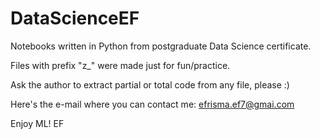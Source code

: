 # DataScienceEF
Notebooks written in Python from postgraduate Data Science certificate.

Files with prefix "z_" were made just for fun/practice.

Ask the author to extract partial or total code from any file, please :)

Here's the e-mail where you can contact me: efrisma.ef7@gmai.com

Enjoy ML!
EF
